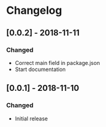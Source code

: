 # Changelog
## [0.0.2] - 2018-11-11
### Changed
- Correct main field in package.json
- Start documentation

## [0.0.1] - 2018-11-10
### Changed
- Initial release
